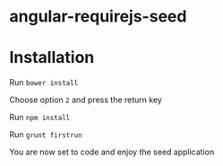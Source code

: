 angular-requirejs-seed
======================

# Installation
Run `bower install`

Choose option `2` and press the return key

Run `npm install`

Run `grunt firstrun`

You are now set to code and enjoy the seed application